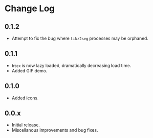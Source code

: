 # Change Log

## 0.1.2

- Attempt to fix the bug where `tikz2svg` processes may be orphaned.

## 0.1.1

- `btex` is now lazy loaded, dramatically decreasing load time.
- Added GIF demo.

## 0.1.0

- Added icons.

## 0.0.x

- Initial release.
- Miscellanous improvements and bug fixes.
